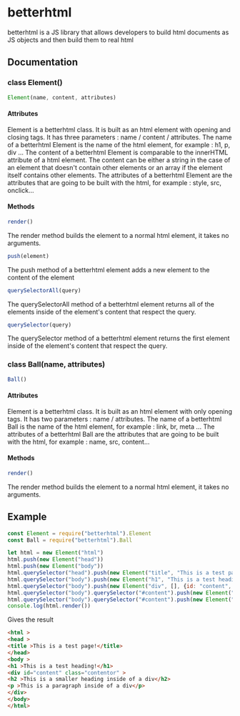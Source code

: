 # betterhtml

betterhtml is a JS library that allows developers to build html documents as JS objects and then build them to real html

## Documentation

### class Element()

```js
Element(name, content, attributes)
```

#### Attributes

Element is a betterhtml class. It is built as an html element with opening and closing tags. It has three parameters : name / content / attributes.
The name of a betterhtml Element is the name of the html element, for example : h1, p, div ...
The content of a betterhtml Element is comparable to the innerHTML attribute of a html element. The content can be either a string in the case of an element that doesn't contain other elements or an array if the element itself contains other elements.
The attributes of a betterhtml Element are the attributes that are going to be built with the html, for example : style, src, onclick...

#### Methods

```js
render()
```

The render method builds the element to a normal html element, it takes no arguments.

```js
push(element)
```

The push method of a betterhtml element adds a new element to the content of the element

```js
querySelectorAll(query)
```

The querySelectorAll method of a betterhtml element returns all of the elements inside of the element's content that respect the query. 

```js
querySelector(query)
```

The querySelector method of a betterhtml element returns the first element inside of the element's content that respect the query. 

### class Ball(name, attributes)

```js
Ball()
```

#### Attributes

Element is a betterhtml class. It is built as an html element with only opening tags. It has two parameters : name / attributes.
The name of a betterhtml Ball is the name of the html element, for example : link, br, meta ...
The attributes of a betterhtml Ball are the attributes that are going to be built with the html, for example : name, src, content...

#### Methods

```js
render()
```

The render method builds the element to a normal html element, it takes no arguments.

## Example

```js
const Element = require("betterhtml").Element
const Ball = require("betterhtml").Ball

let html = new Element("html")
html.push(new Element("head"))
html.push(new Element("body"))
html.querySelector("head").push(new Element("title", "This is a test page!"))
html.querySelector("body").push(new Element("h1", "This is a test heading!"))
html.querySelector("body").push(new Element("div", [], {id: "content", class: "contentor"}))
html.querySelector("body").querySelector("#content").push(new Element("h2", "This is a smaller heading inside of a div"))
html.querySelector("body").querySelector("#content").push(new Element("p", "This is a paragraph inside of a div"))
console.log(html.render())

```

Gives the result

```html
<html >
<head >
<title >This is a test page!</title>
</head>
<body >
<h1 >This is a test heading!</h1>
<div id="content" class="contentor" >
<h2 >This is a smaller heading inside of a div</h2>
<p >This is a paragraph inside of a div</p>
</div>
</body>
</html>
```
